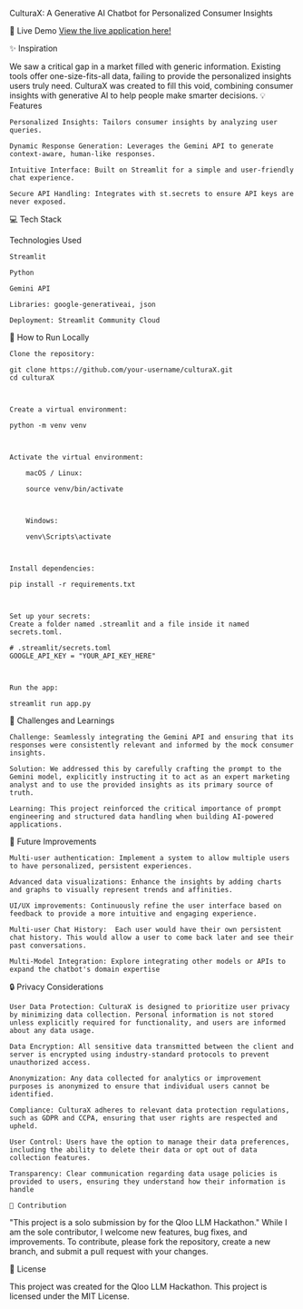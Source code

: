 CulturaX: A Generative AI Chatbot for Personalized Consumer Insights

🚀 Live Demo
[View the live application here!](https://culturax-mpq4vqtzks9kfs6866m7ah.streamlit.app/)

✨ Inspiration

We saw a critical gap in a market filled with generic information. Existing tools offer one-size-fits-all data, failing to provide the personalized insights users truly need. CulturaX was created to fill this void, combining consumer insights with generative AI to help people make smarter decisions.
💡 Features

    Personalized Insights: Tailors consumer insights by analyzing user queries.

    Dynamic Response Generation: Leverages the Gemini API to generate context-aware, human-like responses.

    Intuitive Interface: Built on Streamlit for a simple and user-friendly chat experience.

    Secure API Handling: Integrates with st.secrets to ensure API keys are never exposed.

💻 Tech Stack

Technologies Used

    Streamlit

    Python

    Gemini API

    Libraries: google-generativeai, json

    Deployment: Streamlit Community Cloud

🔧 How to Run Locally

    Clone the repository:

    git clone https://github.com/your-username/culturaX.git
    cd culturaX



    Create a virtual environment:

    python -m venv venv



    Activate the virtual environment:

        macOS / Linux:

        source venv/bin/activate



        Windows:

        venv\Scripts\activate



    Install dependencies:

    pip install -r requirements.txt



    Set up your secrets:
    Create a folder named .streamlit and a file inside it named secrets.toml.

    # .streamlit/secrets.toml
    GOOGLE_API_KEY = "YOUR_API_KEY_HERE"



    Run the app:

    streamlit run app.py



🚧 Challenges and Learnings

    Challenge: Seamlessly integrating the Gemini API and ensuring that its responses were consistently relevant and informed by the mock consumer insights.

    Solution: We addressed this by carefully crafting the prompt to the Gemini model, explicitly instructing it to act as an expert marketing analyst and to use the provided insights as its primary source of truth.

    Learning: This project reinforced the critical importance of prompt engineering and structured data handling when building AI-powered applications.

🎯 Future Improvements

    Multi-user authentication: Implement a system to allow multiple users to have personalized, persistent experiences.

    Advanced data visualizations: Enhance the insights by adding charts and graphs to visually represent trends and affinities.

    UI/UX improvements: Continuously refine the user interface based on feedback to provide a more intuitive and engaging experience.

    Multi-user Chat History:  Each user would have their own persistent chat history. This would allow a user to come back later and see their past conversations.

    Multi-Model Integration: Explore integrating other models or APIs to expand the chatbot's domain expertise

🔒 Privacy Considerations

    User Data Protection: CulturaX is designed to prioritize user privacy by minimizing data collection. Personal information is not stored unless explicitly required for functionality, and users are informed about any data usage.

    Data Encryption: All sensitive data transmitted between the client and server is encrypted using industry-standard protocols to prevent unauthorized access.

    Anonymization: Any data collected for analytics or improvement purposes is anonymized to ensure that individual users cannot be identified.

    Compliance: CulturaX adheres to relevant data protection regulations, such as GDPR and CCPA, ensuring that user rights are respected and upheld.

    User Control: Users have the option to manage their data preferences, including the ability to delete their data or opt out of data collection features.

    Transparency: Clear communication regarding data usage policies is provided to users, ensuring they understand how their information is handle

    🤝 Contribution
"This project is a solo submission by for the Qloo LLM Hackathon." While I am the sole contributor, I welcome new features, bug fixes, and improvements. To contribute, please fork the repository, create a new branch, and submit a pull request with your changes.

📄 License

This project was created for the Qloo LLM Hackathon. This project is licensed under the MIT License.
